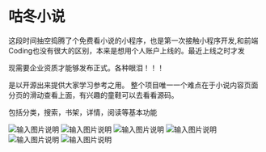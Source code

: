 # 咕冬小说
这段时间抽空捣腾了个免费看小说的小程序，也是第一次接触小程序开发,和前端Coding也没有很大的区别，本来是想用个人账户上线的。最近上线之时才发

现需要企业资质才能够发布正式。各种眼泪！！！

是以开源出来提供大家学习参考之用。 整个项目唯一一个难点在于小说内容页面分页的滑动查看上面，有兴趣的童鞋可以去看看源码。

包括分类，搜索，书架，详情，阅读等基本功能


![输入图片说明](https://gitee.com/uploads/images/2018/0127/165935_7663bfc8_133214.png "Screenshot_20180127-110547.png")
![输入图片说明](https://gitee.com/uploads/images/2018/0127/165941_d975ecd3_133214.png "QQ图片20180127111001.png")
![输入图片说明](https://gitee.com/uploads/images/2018/0127/165950_6a25a709_133214.png "Screenshot_20180127-110552.png")
![输入图片说明](https://gitee.com/uploads/images/2018/0127/170003_d5a82386_133214.png "Screenshot_20180127-110625.png")
![输入图片说明](https://gitee.com/uploads/images/2018/0127/170010_1e07cf69_133214.png "Screenshot_20180127-110630.png")
![输入图片说明](https://gitee.com/uploads/images/2018/0127/170017_d9a86715_133214.png "Screenshot_20180127-110642.png")